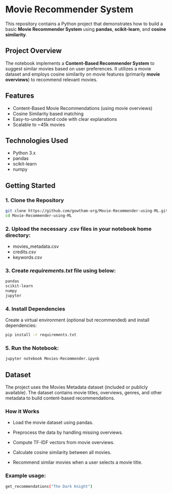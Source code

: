 # Movie Recommender System

This repository contains a Python project that demonstrates how to build a basic **Movie Recommender System** using **pandas**, **scikit-learn**, and **cosine similarity**.
## Project Overview

The notebook implements a **Content-Based Recommender System** to suggest similar movies based on user preferences. It utilizes a movie dataset and employs cosine similarity on movie features (primarily **movie overviews**) to recommend relevant movies.

## Features

- Content-Based Movie Recommendations (using movie overviews)
- Cosine Similarity based matching
- Easy-to-understand code with clear explanations
- Scalable to ~45k movies

## Technologies Used

- Python 3.x
- pandas
- scikit-learn
- numpy

## Getting Started

### 1. Clone the Repository

```bash
git clone https://github.com/gowtham-org/Movie-Recommender-using-ML.git
cd Movie-Recommender-using-ML
```

### 2. Upload the necessary .csv files in your notebook home directory:
- movies_metadata.csv
- credits.csv
- keywords.csv
  
### 3. Create *requirements.txt* file using below:
```bash
pandas
scikit-learn
numpy
jupyter
```

### 4. Install Dependencies
Create a virtual environment (optional but recommended) and install dependencies:
```bash
pip install -r requirements.txt
```

### 5. Run the Notebook:
```bash
jupyter notebook Movies-Recommender.ipynb
```
## Dataset
The project uses the Movies Metadata dataset (included or publicly available). The dataset contains movie titles, overviews, genres, and other metadata to build content-based recommendations.

### How it Works
- Load the movie dataset using pandas.

- Preprocess the data by handling missing overviews.

- Compute TF-IDF vectors from movie overviews.

- Calculate cosine similarity between all movies.

- Recommend similar movies when a user selects a movie title.

### Example usage:
```bash
get_recommendations("The Dark Knight")
```

